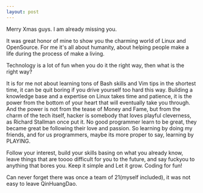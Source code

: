 ```yaml
---
layout: post
---
```


Merry Xmas guys. I am already missing you. 

It was great honor of mine to show you the charming world of Linux and
OpenSource. For me it's all about humanity, about helping people make a life
during the process of make a living.

Technology is a lot of fun when you do it the right way, then what is the
right way? 

It is for me not about learning tons of Bash skills and Vim tips in the
shortest time, it can be quit boring if you drive yourself too hard this way.
Building a knowledge base and a expertise on Linux takes time and patience, it
is the power from the bottom of your heart that will eventually take you
through. And the power is not from the tease of Money and Fame, but from the
charm of the tech itself, hacker is somebody that loves playful cleverness, as
Richard Stallman once put it. No good programmer learn to be great, they
became great be following their love and passion. So learning by doing my
friends, and for us programmers, maybe its more proper to say, learning by
PLAYING.

Follow your interest, build your skills basing on what you already know, leave
things that are toooo difficult for you to the future, and say fuckyou to
anything that bores you. Keep it simple and Let it grow. Coding for fun!

Can never forget there was once a team of 21(myself included), it was not easy
to leave QinHuangDao.
